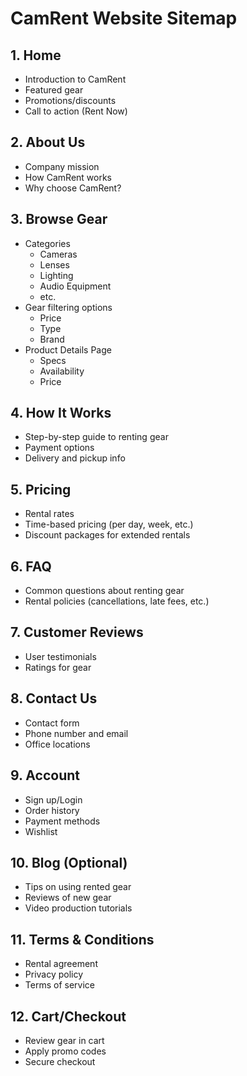 # CamRent Website Sitemap

## 1. Home
- Introduction to CamRent
- Featured gear
- Promotions/discounts
- Call to action (Rent Now)

## 2. About Us
- Company mission
- How CamRent works
- Why choose CamRent?

## 3. Browse Gear
- Categories
  - Cameras
  - Lenses
  - Lighting
  - Audio Equipment
  - etc.
- Gear filtering options
  - Price
  - Type
  - Brand
- Product Details Page
  - Specs
  - Availability
  - Price

## 4. How It Works
- Step-by-step guide to renting gear
- Payment options
- Delivery and pickup info

## 5. Pricing
- Rental rates
- Time-based pricing (per day, week, etc.)
- Discount packages for extended rentals

## 6. FAQ
- Common questions about renting gear
- Rental policies (cancellations, late fees, etc.)

## 7. Customer Reviews
- User testimonials
- Ratings for gear

## 8. Contact Us
- Contact form
- Phone number and email
- Office locations

## 9. Account
- Sign up/Login
- Order history
- Payment methods
- Wishlist

## 10. Blog (Optional)
- Tips on using rented gear
- Reviews of new gear
- Video production tutorials

## 11. Terms & Conditions
- Rental agreement
- Privacy policy
- Terms of service

## 12. Cart/Checkout
- Review gear in cart
- Apply promo codes
- Secure checkout
